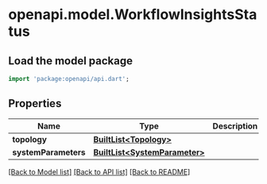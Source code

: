 # openapi.model.WorkflowInsightsStatus

## Load the model package
```dart
import 'package:openapi/api.dart';
```

## Properties
Name | Type | Description | Notes
------------ | ------------- | ------------- | -------------
**topology** | [**BuiltList&lt;Topology&gt;**](Topology.md) |  | [optional] 
**systemParameters** | [**BuiltList&lt;SystemParameter&gt;**](SystemParameter.md) |  | [optional] 

[[Back to Model list]](../README.md#documentation-for-models) [[Back to API list]](../README.md#documentation-for-api-endpoints) [[Back to README]](../README.md)


